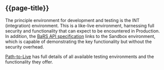 ## {{page-title}}


The principle environment for development and testing is the INT (integration) environment. This is a like-live environment, harnessing full security and functionality that can expect to be encountered in Production. In addition, the [BaRS API specification](https://digital.nhs.uk/developer/api-catalogue/booking-and-referral-fhir/v1_0_0) links to the Sandbox environment, which is capable of demonstrating the key functionality but without the security overhead.

[Path-to-Live](https://digital.nhs.uk/services/path-to-live-environments#environments) has full details of all available testing environments and the functionality they offer.
